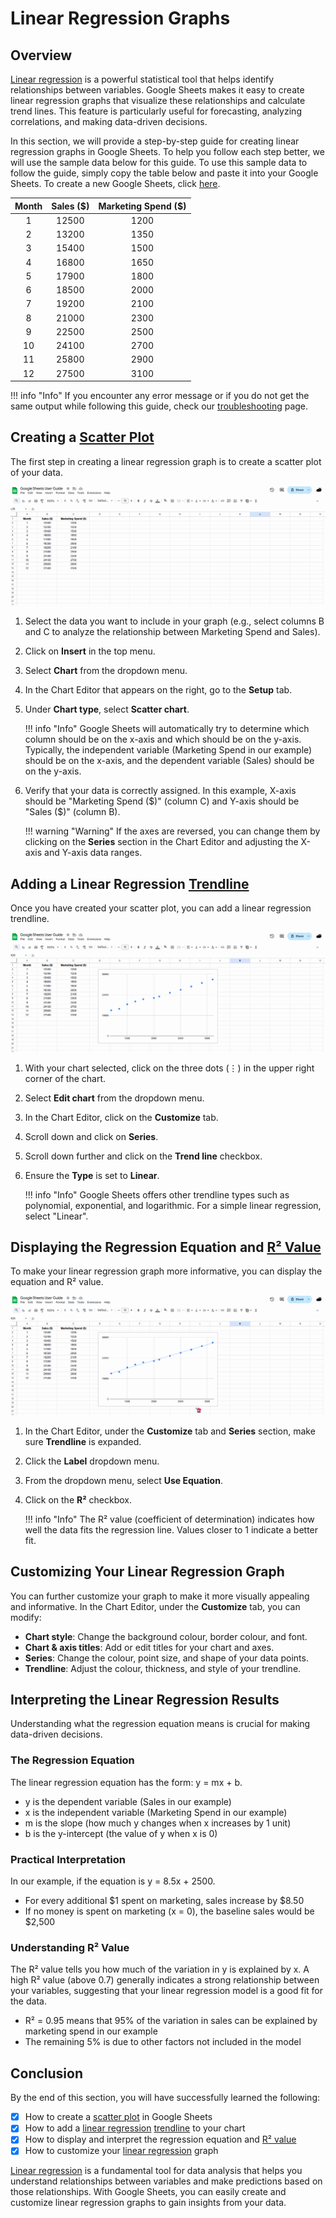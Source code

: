 # Linear Regression Graphs
## Overview
[Linear regression](./Glossary.md) is a powerful statistical tool that helps identify relationships between variables. Google Sheets makes it easy to create linear regression graphs that visualize these relationships and calculate trend lines. This feature is particularly useful for forecasting, analyzing correlations, and making data-driven decisions.

In this section, we will provide a step-by-step guide for creating linear regression graphs in Google Sheets. To help you follow each step better, we will use the sample data below for this guide. To use this sample data to follow the guide, simply copy the table below and paste it into your Google Sheets. To create a new Google Sheets, click [here](https://docs.google.com/spreadsheets/create).

| Month | Sales ($) | Marketing Spend ($) |
|:-----:|:---------:|:-------------------:|
|   1   |   12500   |         1200        |
|   2   |   13200   |         1350        |
|   3   |   15400   |         1500        |
|   4   |   16800   |         1650        |
|   5   |   17900   |         1800        |
|   6   |   18500   |         2000        |
|   7   |   19200   |         2100        |
|   8   |   21000   |         2300        |
|   9   |   22500   |         2500        |
|   10  |   24100   |         2700        |
|   11  |   25800   |         2900        |
|   12  |   27500   |         3100        |

!!! info "Info"
    If you encounter any error message or if you do not get the same output while following this guide, check our [troubleshooting](./Troubleshooting.md) page.

## Creating a [Scatter Plot](./Glossary.md)
The first step in creating a linear regression graph is to create a scatter plot of your data.

![Creating a Scatter Plot](./images_and_gifs/ScatterPlot.gif)

1. Select the data you want to include in your graph (e.g., select columns B and C to analyze the relationship between Marketing Spend and Sales).
2. Click on **Insert** in the top menu.
3. Select **Chart** from the dropdown menu.
4. In the Chart Editor that appears on the right, go to the **Setup** tab.
5. Under **Chart type**, select **Scatter chart**.

    !!! info "Info"
        Google Sheets will automatically try to determine which column should be on the x-axis and which should be on the y-axis. Typically, the independent variable (Marketing Spend in our example) should be on the x-axis, and the dependent variable (Sales) should be on the y-axis.

6. Verify that your data is correctly assigned. In this example, X-axis should be "Marketing Spend ($)" (column C) and Y-axis should be "Sales ($)" (column B).

    !!! warning "Warning"
        If the axes are reversed, you can change them by clicking on the **Series** section in the Chart Editor and adjusting the X-axis and Y-axis data ranges.

## Adding a Linear Regression [Trendline](./Glossary.md)
Once you have created your scatter plot, you can add a linear regression trendline.

![Adding a Trendline](./images_and_gifs/AddTrendline.gif)

1. With your chart selected, click on the three dots (⋮) in the upper right corner of the chart.
2. Select **Edit chart** from the dropdown menu.
3. In the Chart Editor, click on the **Customize** tab.
4. Scroll down and click on **Series**.
5. Scroll down further and click on the **Trend line** checkbox.
6. Ensure the **Type** is set to **Linear**.

    !!! info "Info"
        Google Sheets offers other trendline types such as polynomial, exponential, and logarithmic. For a simple linear regression, select "Linear".

## Displaying the Regression Equation and [R² Value](./Glossary.md)
To make your linear regression graph more informative, you can display the equation and R² value.

![Displaying Equation and R²](./images_and_gifs/EquationR2.gif)

1. In the Chart Editor, under the **Customize** tab and **Series** section, make sure **Trendline** is expanded.
2. Click the **Label** dropdown menu.
3. From the dropdown menu, select **Use Equation**.
4. Click on the **R²** checkbox.

    !!! info "Info"
        The R² value (coefficient of determination) indicates how well the data fits the regression line. Values closer to 1 indicate a better fit.

## Customizing Your Linear Regression Graph
You can further customize your graph to make it more visually appealing and informative. In the Chart Editor, under the **Customize** tab, you can modify:

* **Chart style**: Change the background colour, border colour, and font.
* **Chart & axis titles**: Add or edit titles for your chart and axes.
* **Series**: Change the colour, point size, and shape of your data points.
* **Trendline**: Adjust the colour, thickness, and style of your trendline.

## Interpreting the Linear Regression Results
Understanding what the regression equation means is crucial for making data-driven decisions.

### The Regression Equation
The linear regression equation has the form: y = mx + b.

* y is the dependent variable (Sales in our example)
* x is the independent variable (Marketing Spend in our example)
* m is the slope (how much y changes when x increases by 1 unit)
* b is the y-intercept (the value of y when x is 0)

### Practical Interpretation
In our example, if the equation is y = 8.5x + 2500.

* For every additional $1 spent on marketing, sales increase by $8.50
* If no money is spent on marketing (x = 0), the baseline sales would be $2,500

### Understanding R² Value
The R² value tells you how much of the variation in y is explained by x. A high R² value (above 0.7) generally indicates a strong relationship between your variables, suggesting that your linear regression model is a good fit for the data.

* R² = 0.95 means that 95% of the variation in sales can be explained by marketing spend in our example
* The remaining 5% is due to other factors not included in the model

## Conclusion
By the end of this section, you will have successfully learned the following:  

- [x] How to create a [scatter plot](./Glossary.md) in Google Sheets
- [x] How to add a [linear regression](./Glossary.md) [trendline](./Glossary.md) to your chart
- [x] How to display and interpret the regression equation and [R² value](./Glossary.md)
- [x] How to customize your [linear regression](./Glossary.md) graph

[Linear regression](./Glossary.md) is a fundamental tool for data analysis that helps you understand relationships between variables and make predictions based on those relationships. With Google Sheets, you can easily create and customize linear regression graphs to gain insights from your data. 